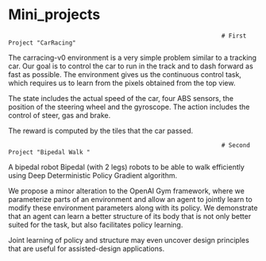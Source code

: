 # Mini_projects

                                                                # First Project "CarRacing"

The carracing-v0 environment is a very simple problem similar to a tracking car. Our goal is to control the car to run in the track and to dash forward as fast as possible. The environment gives us the continuous control task, which requires us to learn from the pixels obtained from the top view.


The state includes the actual speed of the car, four ABS sensors, the position of the steering wheel and the gyroscope. The action includes the control of steer, gas and brake.

The reward is computed by the tiles that the car passed.



                                                                # Second Project "Bipedal Walk "

A bipedal robot Bipedal (with 2 legs) robots to be able to walk efficiently using Deep Deterministic Policy Gradient algorithm.

We propose a minor alteration to the OpenAI Gym framework, where we parameterize parts of an environment and allow an agent to jointly learn to modify these environment parameters along with its policy. We demonstrate that an agent can learn a better structure of its body that is not only better suited for the task, but also facilitates policy learning.

Joint learning of policy and structure may even uncover design principles that are useful for assisted-design applications.

